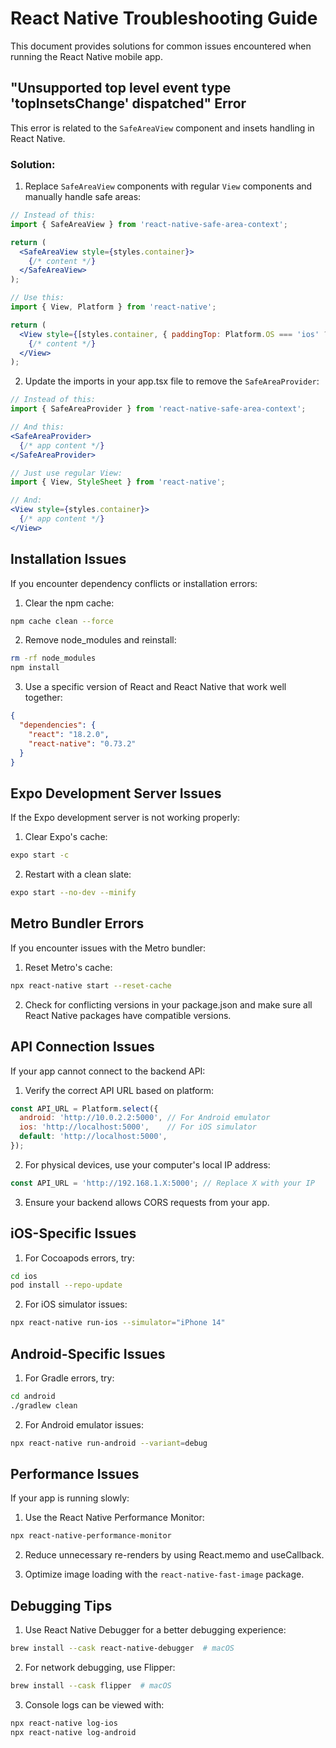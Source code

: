 # React Native Troubleshooting Guide

This document provides solutions for common issues encountered when running the React Native mobile app.

## "Unsupported top level event type 'topInsetsChange' dispatched" Error

This error is related to the `SafeAreaView` component and insets handling in React Native.

### Solution:

1. Replace `SafeAreaView` components with regular `View` components and manually handle safe areas:

```jsx
// Instead of this:
import { SafeAreaView } from 'react-native-safe-area-context';

return (
  <SafeAreaView style={styles.container}>
    {/* content */}
  </SafeAreaView>
);

// Use this:
import { View, Platform } from 'react-native';

return (
  <View style={[styles.container, { paddingTop: Platform.OS === 'ios' ? 50 : 30 }]}>
    {/* content */}
  </View>
);
```

2. Update the imports in your app.tsx file to remove the `SafeAreaProvider`:

```jsx
// Instead of this:
import { SafeAreaProvider } from 'react-native-safe-area-context';

// And this:
<SafeAreaProvider>
  {/* app content */}
</SafeAreaProvider>

// Just use regular View:
import { View, StyleSheet } from 'react-native';

// And:
<View style={styles.container}>
  {/* app content */}
</View>
```

## Installation Issues

If you encounter dependency conflicts or installation errors:

1. Clear the npm cache:
```bash
npm cache clean --force
```

2. Remove node_modules and reinstall:
```bash
rm -rf node_modules
npm install
```

3. Use a specific version of React and React Native that work well together:
```json
{
  "dependencies": {
    "react": "18.2.0",
    "react-native": "0.73.2"
  }
}
```

## Expo Development Server Issues

If the Expo development server is not working properly:

1. Clear Expo's cache:
```bash
expo start -c
```

2. Restart with a clean slate:
```bash
expo start --no-dev --minify
```

## Metro Bundler Errors

If you encounter issues with the Metro bundler:

1. Reset Metro's cache:
```bash
npx react-native start --reset-cache
```

2. Check for conflicting versions in your package.json and make sure all React Native packages have compatible versions.

## API Connection Issues

If your app cannot connect to the backend API:

1. Verify the correct API URL based on platform:
```js
const API_URL = Platform.select({
  android: 'http://10.0.2.2:5000', // For Android emulator
  ios: 'http://localhost:5000',    // For iOS simulator
  default: 'http://localhost:5000',
});
```

2. For physical devices, use your computer's local IP address:
```js
const API_URL = 'http://192.168.1.X:5000'; // Replace X with your IP
```

3. Ensure your backend allows CORS requests from your app.

## iOS-Specific Issues

1. For Cocoapods errors, try:
```bash
cd ios
pod install --repo-update
```

2. For iOS simulator issues:
```bash
npx react-native run-ios --simulator="iPhone 14"
```

## Android-Specific Issues

1. For Gradle errors, try:
```bash
cd android
./gradlew clean
```

2. For Android emulator issues:
```bash
npx react-native run-android --variant=debug
```

## Performance Issues

If your app is running slowly:

1. Use the React Native Performance Monitor:
```bash
npx react-native-performance-monitor
```

2. Reduce unnecessary re-renders by using React.memo and useCallback.

3. Optimize image loading with the `react-native-fast-image` package.

## Debugging Tips

1. Use React Native Debugger for a better debugging experience:
```bash
brew install --cask react-native-debugger  # macOS
```

2. For network debugging, use Flipper:
```bash
brew install --cask flipper  # macOS
```

3. Console logs can be viewed with:
```bash
npx react-native log-ios
npx react-native log-android
```